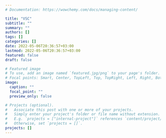```yaml
---
# Documentation: https://wowchemy.com/docs/managing-content/

title: "VSC"
subtitle: ""
summary: ""
authors: []
tags: []
categories: []
date: 2022-05-06T20:36:57+03:00
lastmod: 2022-05-06T20:36:57+03:00
featured: false
draft: false

# Featured image
# To use, add an image named `featured.jpg/png` to your page's folder.
# Focal points: Smart, Center, TopLeft, Top, TopRight, Left, Right, BottomLeft, Bottom, BottomRight.
image:
  caption: ""
  focal_point: ""
  preview_only: false

# Projects (optional).
#   Associate this post with one or more of your projects.
#   Simply enter your project's folder or file name without extension.
#   E.g. `projects = ["internal-project"]` references `content/project/deep-learning/index.md`.
#   Otherwise, set `projects = []`.
projects: []
---
```

